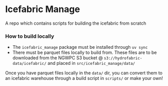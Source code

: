 # Icefabric Manage

A repo which contains scripts for building the icefabric from scratch

### How to build locally
- The `icefabric_manage` package must be installed through `uv sync`
- There must be parquet files locally to build from. These files are to be downloaded from the NGWPC S3 bucket @ `s3://hydrofabric-data/icefabric/` and placed in `src/icefabric_manage/data/`

Once you have parquet files locally in the `data/` dir, you can convert them to an icefabric warehouse through a build script in `scripts/` or make your own!
